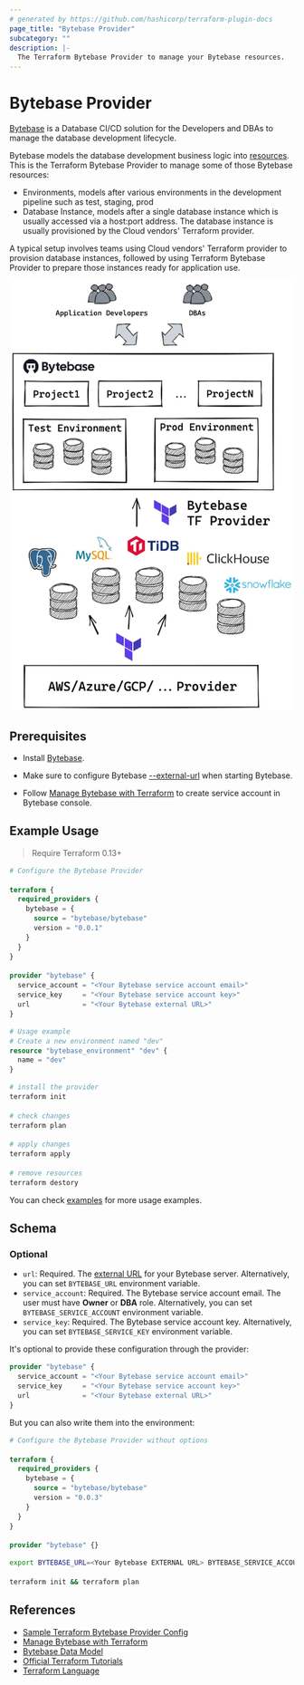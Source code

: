 ```yaml
---
# generated by https://github.com/hashicorp/terraform-plugin-docs
page_title: "Bytebase Provider"
subcategory: ""
description: |-
  The Terraform Bytebase Provider to manage your Bytebase resources.
---
```


# Bytebase Provider

[Bytebase](https://bytebase.com) is a Database CI/CD solution for the Developers and DBAs to manage
the database development lifecycle.

Bytebase models the database development business logic into [resources](https://www.bytebase.com/docs/concepts/data-model).
This is the Terraform Bytebase Provider to manage some of those Bytebase resources:

- Environments, models after various environments in the development pipeline such as test, staging,
  prod
- Database Instance, models after a single database instance which is usually accessed via a
  host:port address. The database instance is usually provisioned by the Cloud vendors' Terraform
  provider.

A typical setup involves teams using Cloud vendors' Terraform provider to provision database
instances, followed by using Terraform Bytebase Provider to prepare those instances ready for
application use.

![Overview](https://raw.githubusercontent.com/bytebase/terraform-provider-bytebase/main/docs/assets/overview.webp)

## Prerequisites

- Install [Bytebase](https://www.bytebase.com/docs/get-started/install/overview).

- Make sure to configure Bytebase [--external-url](https://www.bytebase.com/docs/get-started/install/external-url)
  when starting Bytebase.

- Follow [Manage Bytebase with Terraform](https://www.bytebase.com/docs/get-started/terraform) to
  create service account in Bytebase console.

## Example Usage

> Require Terraform 0.13+

```terraform
# Configure the Bytebase Provider

terraform {
  required_providers {
    bytebase = {
      source = "bytebase/bytebase"
      version = "0.0.1"
    }
  }
}

provider "bytebase" {
  service_account = "<Your Bytebase service account email>"
  service_key     = "<Your Bytebase service account key>"
  url             = "<Your Bytebase external URL>"
}
```

```terraform
# Usage example
# Create a new environment named "dev"
resource "bytebase_environment" "dev" {
  name = "dev"
}
```

```bash
# install the provider
terraform init

# check changes
terraform plan

# apply changes
terraform apply

# remove resources
terraform destory
```

You can check [examples](https://github.com/bytebase/terraform-provider-bytebase/blob/main/examples/main.tf) for more usage examples.

<!-- schema generated by tfplugindocs -->

## Schema

### Optional

- `url`: Required. The [external URL](https://www.bytebase.com/docs/get-started/install/external-url) for your Bytebase server. Alternatively, you can set `BYTEBASE_URL` environment variable.
- `service_account`: Required. The Bytebase service account email. The user must have **Owner** or **DBA** role. Alternatively, you can set `BYTEBASE_SERVICE_ACCOUNT` environment variable.
- `service_key`: Required. The Bytebase service account key. Alternatively, you can set `BYTEBASE_SERVICE_KEY` environment variable.

It's optional to provide these configuration through the provider:

```terraform
provider "bytebase" {
  service_account = "<Your Bytebase service account email>"
  service_key     = "<Your Bytebase service account key>"
  url             = "<Your Bytebase external URL>"
}
```

But you can also write them into the environment:

```terraform
# Configure the Bytebase Provider without options

terraform {
  required_providers {
    bytebase = {
      source = "bytebase/bytebase"
      version = "0.0.3"
    }
  }
}

provider "bytebase" {}
```

```bash
export BYTEBASE_URL=<Your Bytebase EXTERNAL URL> BYTEBASE_SERVICE_ACCOUNT=<Your Bytebase service account email> BYTEBASE_SERVICE_KEY=<Your Bytebase service account key>

terraform init && terraform plan
```

## References

- [Sample Terraform Bytebase Provider Config](https://github.com/bytebase/terraform-provider-bytebase/blob/main/examples/main.tf)
- [Manage Bytebase with Terraform](https://www.bytebase.com/docs/get-started/terraform)
- [Bytebase Data Model](https://www.bytebase.com/docs/concepts/data-model)
- [Official Terraform Tutorials](https://developer.hashicorp.com/terraform/tutorials)
- [Terraform Language](https://developer.hashicorp.com/terraform/language)
